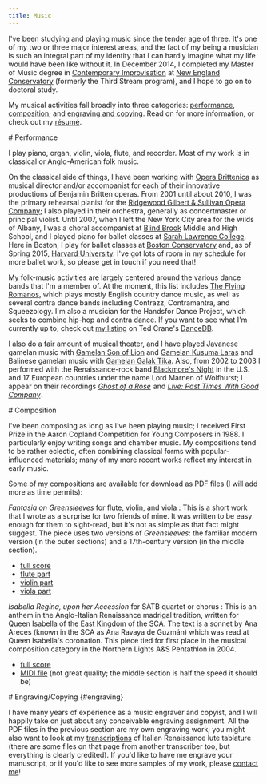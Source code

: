 ```yaml
---
title: Music
---
```


I've been studying and playing music since the tender age of three. It's one of my two or three major interest areas, and the fact of my being a musician is such an integral part of my identity that I can hardly imagine what my life would have been like without it. In December 2014, I completed my Master of Music degree in [Contemporary Improvisation][ci] at [New England Conservatory][nec] (formerly the Third Stream program), and I hope to go on to doctoral study.

My musical activities fall broadly into three categories: [performance](#performance), [composition](#composition), and [engraving and copying](#engraving). Read on for more information, or check out my [résumé](resume_m.pdf).

[ci]: http://www.necmusic.edu/contemporary-improvisation
[nec]: http://www.necmusic.edu

<section markdown='1'>
# Performance

I play piano, organ, violin, viola, flute, and recorder. Most of my work is in classical or Anglo-American folk music.

On the classical side of things, I have been working with [Opera Brittenica][opera brittenica] as musical director and/or accompanist for each of their innovative productions of Benjamin Britten operas. From 2001 until about 2010, I was the primary rehearsal pianist for the [Ridgewood Gilbert & Sullivan Opera Company][ridgewood]; I also played in their orchestra, generally as concertmaster or principal violist. Until 2007, when I left the New York City area for the wilds of Albany, I was a choral accompanist at [Blind Brook][blind brook] Middle and High School, and I played piano for ballet classes at [Sarah Lawrence College][slc]. Here in Boston, I play for ballet classes at [Boston Conservatory][boston conservatory] and, as of Spring 2015, [Harvard University][harvard]. I've got lots of room in my schedule for more ballet work, so please get in touch if you need that!

My folk-music activities are largely centered around the various dance bands that I'm a member of. At the moment, this list includes [The Flying Romanos](romanos/), which plays mostly English country dance music, as well as several contra dance bands including Contrazz, Contramantra, and Squeezology. I'm also a musician for the Handsfor Dance Project, which seeks to combine hip-hop and contra dance. If you want to see what I'm currently up to, check out [my listing][dancedb listing] on Ted Crane's [DanceDB][dancedb].

I also do a fair amount of musical theater, and I have played Javanese gamelan music with [Gamelan Son of Lion][son of lion] and [Gamelan Kusuma Laras][kusuma laras] and Balinese gamelan music with [Gamelan Galak Tika][galak tika]. Also, from 2002 to 2003 I performed with the Renaissance-rock band [Blackmore's Night][blackmore's night] in the U.S. and 17 European countries under the name Lord Marnen of Wolfhurst; I appear on their recordings <cite>[Ghost of a Rose][amazon ghost of a rose]<img src="http://ir-na.amazon-adsystem.com/e/ir?t=marnenlaibowkose&l=as2&o=1&a=B00009NJ93" width="1" height="1" border="0" alt="" style="border:none !important; margin:0px !important;" /></cite> and <cite>[Live: Past Times With Good Company][amazon past times]<img src="http://ir-na.amazon-adsystem.com/e/ir?t=marnenlaibowkose&l=as2&o=1&a=B00006LJ9Y" width="1" height="1" border="0" alt="" style="border:none !important; margin:0px !important;" /></cite>.

[amazon ghost of a rose]: http://www.amazon.com/gp/product/B00009NJ93/ref=as_li_tl?ie=UTF8&camp=1789&creative=9325&creativeASIN=B00009NJ93&linkCode=as2&tag=marnenlaibowkose&linkId=HANDSXZZMSRUL24I
[amazon past times]: http://www.amazon.com/gp/product/B00006LJ9Y/ref=as_li_tl?ie=UTF8&camp=1789&creative=9325&creativeASIN=B00006LJ9Y&linkCode=as2&tag=marnenlaibowkose&linkId=EIOFX3SWLKPCU4AE
[blackmore's night]: http://www.blackmoresnight.com
[blind brook]: http://www.blindbrook.org
[boston conservatory]: http://www.bostonconservatory.edu
[dancedb]: http://www.tedcrane.com/dancedb
[dancedb listing]: http://www.tedcrane.com/dancedb/displayident.com/marnen_laibow-koser
[galak tika]: http://www.galaktika.org
[harvard]: http://www.harvard.edu
[kusuma laras]: http://www.nygamelan.com
[opera brittenica]: http://www.operabrittenica.com
[ridgewood]: http://www.ridgewoodgands.com
[slc]: http://www.slc.edu
[son of lion]: http://www.gamelan.org/sonoflion
</section>

<section markdown='1'>
# Composition

I've been composing as long as I've been playing music; I received First Prize in the Aaron Copland Competition for Young Composers in 1988. I particularly enjoy writing songs and chamber music. My compositions tend to be rather eclectic, often combining classical forms with popular-influenced materials; many of my more recent works reflect my interest in early music.

Some of my compositions are available for download as PDF files (I will add more as time permits):

<cite>Fantasia on Greensleeves</cite> for flute, violin, and viola
: This is a short work that I wrote as a surprise for two friends of mine. It was written to be easy enough for them to sight-read, but it's not as simple as that fact might suggest. The piece uses two versions of <cite>Greensleeves</cite>: the familiar modern version (in the outer sections) and a 17th-century version (in the middle section).

  * [full score](greensleeves/score.pdf)
  * [flute part](greensleeves/flute.pdf)
  * [violin part](greensleeves/violin.pdf)
  * [viola part](greensleeves/viola.pdf)

<cite>Isabella Regina, upon her Accession</cite> for SATB quartet or chorus
: This is an anthem in the Anglo-Italian Renaissance madrigal tradition, written for Queen Isabella of the [East Kingdom] of the [SCA][sca]. The text is a sonnet by Ana Areces (known in the SCA as Ana Ravaya de Guzmán) which was read at Queen Isabella's coronation. This piece tied for first place in the musical composition category in the Northern Lights A&S Pentathlon in 2004.

  * [full score](Anthem.pdf)
  * [MIDI file](Anthem.mid) (not great quality; the middle section is half the speed it should be)

[east kingdom]: http://www.eastkingdom.org
[sca]: http://www.sca.org
</section>

<section markdown='1'>
# Engraving/Copying {#engraving}

I have many years of experience as a music engraver and copyist, and I will happily take on just about any conceivable engraving assignment. All the PDF files in the previous section are my own engraving work; you might also want to look at my [transcriptions][caroso] of Italian Renaissance lute tablature (there are some files on that page from another transcriber too, but everything is clearly credited). If you'd like to have me engrave your manuscript, or if you'd like to see more samples of my work, please [contact me](contact.html)!

[caroso]: http://www.pbm.com/%7elindahl/caroso/music
</section>
